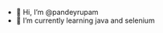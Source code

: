 - 👋 Hi, I’m @pandeyrupam
- 🌱 I’m currently learning java and selenium
<!---
pandeyrupam/pandeyrupam is a ✨ special ✨ repository because its `README.md` (this file) appears on your GitHub profile.
You can click the Preview link to take a look at your changes.
--->
